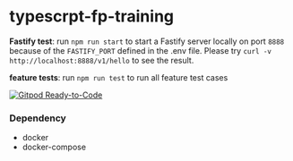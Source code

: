 # typescrpt-fp-training

**Fastify test**: run `npm run start` to start a Fastify server locally on port `8888` because of the `FASTIFY_PORT` defined in the .env file. Please try `curl -v http://localhost:8888/v1/hello` to see the result.

**feature tests**: run `npm run test` to run all feature test cases

[![Gitpod Ready-to-Code](https://img.shields.io/badge/Gitpod-ready--to--code-blue?logo=gitpod)](https://gitpod.io/#https://github.com/forthy/typescrpt-fp-training)

### Dependency

- docker
- docker-compose
